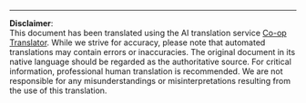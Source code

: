 <!--
CO_OP_TRANSLATOR_METADATA:
{
  "original_hash": "a39c15d63f3b2795ee2284a82b986b93",
  "translation_date": "2025-09-06T11:00:27+00:00",
  "source_file": "8-Reinforcement/2-Gym/solution/Julia/README.md",
  "language_code": "en"
}
-->


---

**Disclaimer**:  
This document has been translated using the AI translation service [Co-op Translator](https://github.com/Azure/co-op-translator). While we strive for accuracy, please note that automated translations may contain errors or inaccuracies. The original document in its native language should be regarded as the authoritative source. For critical information, professional human translation is recommended. We are not responsible for any misunderstandings or misinterpretations resulting from the use of this translation.